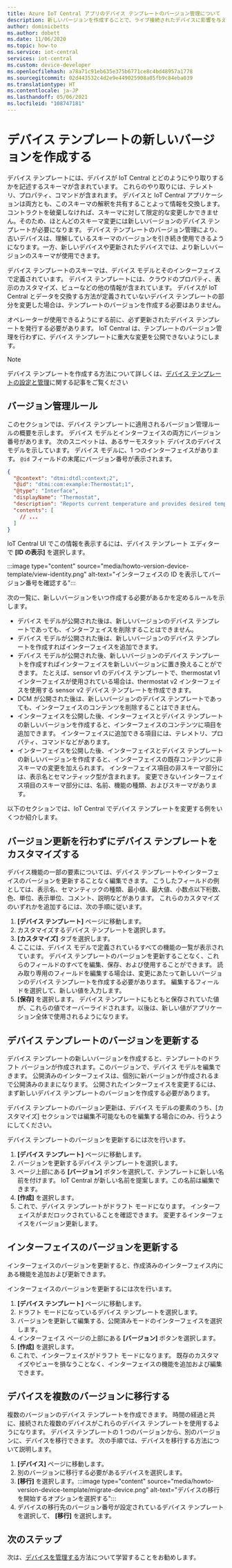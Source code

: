 ```yaml
---
title: Azure IoT Central アプリのデバイス テンプレートのバージョン管理について | Microsoft Docs
description: 新しいバージョンを作成することで、ライブ接続されたデバイスに影響を与えずにデバイス テンプレートを反復処理します
author: dominicbetts
ms.author: dobett
ms.date: 11/06/2020
ms.topic: how-to
ms.service: iot-central
services: iot-central
ms.custom: device-developer
ms.openlocfilehash: a78a71c91eb635e375b6771ce8c4bd48957a1778
ms.sourcegitcommit: 02d443532c4d2e9e449025908a05fb9c84eba039
ms.translationtype: HT
ms.contentlocale: ja-JP
ms.lasthandoff: 05/06/2021
ms.locfileid: "108747181"
---
```

# <a name="create-a-new-device-template-version"></a>デバイス テンプレートの新しいバージョンを作成する

デバイス テンプレートには、デバイスが IoT Central とどのようにやり取りするかを記述するスキーマが含まれています。 これらのやり取りには、テレメトリ、プロパティ、コマンドが含まれます。 デバイスと IoT Central アプリケーションは両方とも、このスキーマの解釈を共有することよって情報を交換します。 コントラクトを破棄しなければ、スキーマに対して限定的な変更しかできません。そのため、ほとんどのスキーマ変更には新しいバージョンのデバイス テンプレートが必要になります。 デバイス テンプレートのバージョン管理により、古いデバイスは、理解しているスキーマのバージョンを引き続き使用できるようになります。一方、新しいデバイスや更新されたデバイスでは、より新しいバージョンのスキーマが使用できます。

デバイス テンプレートのスキーマは、デバイス モデルとそのインターフェイスで定義されています。 デバイス テンプレートには、クラウドのプロパティ、表示のカスタマイズ、ビューなどの他の情報が含まれています。 デバイスが IoT Central とデータを交換する方法が定義されていないデバイス テンプレートの部分を変更した場合は、テンプレートのバージョンを作成する必要はありません。

オペレーターが使用できるようにする前に、必ず更新されたデバイス テンプレートを発行する必要があります。 IoT Central は、テンプレートのバージョン管理を行わずに、デバイス テンプレートに重大な変更を公開できないようにします。

> [!NOTE]
> デバイス テンプレートを作成する方法について詳しくは、[デバイス テンプレートの設定と管理](howto-set-up-template.md)に関する記事をご覧ください

## <a name="versioning-rules"></a>バージョン管理ルール

このセクションでは、デバイス テンプレートに適用されるバージョン管理ルールの概要を示します。 デバイス モデルとインターフェイスの両方にバージョン番号があります。 次のスニペットは、あるサーモスタット デバイスのデバイス モデルを示しています。 デバイス モデルに、1 つのインターフェイスがあります。 `@id` フィールドの末尾にバージョン番号が表示されます。

```json
{
  "@context": "dtmi:dtdl:context;2",
  "@id": "dtmi:com:example:Thermostat;1",
  "@type": "Interface",
  "displayName": "Thermostat",
  "description": "Reports current temperature and provides desired temperature control.",
  "contents": [
    // ...
  ]
}
```

IoT Central UI でこの情報を表示するには、デバイス テンプレート エディターで **[ID の表示]** を選択します。

:::image type="content" source="media/howto-version-device-template/view-identity.png" alt-text="インターフェイスの ID を表示してバージョン番号を確認する":::

次の一覧に、新しいバージョンをいつ作成する必要があるかを定めるルールを示します。

* デバイス モデルが公開された後は、新しいバージョンのデバイス テンプレートであっても、インターフェイスを削除することはできません。
* デバイス モデルが公開された後は、新しいバージョンのデバイス テンプレートを作成すればインターフェイスを追加できます。
* デバイス モデルが公開された後、新しいバージョンのデバイス テンプレートを作成すればインターフェイスを新しいバージョンに置き換えることができます。 たとえば、sensor v1 のデバイス テンプレートで、thermostat v1 インターフェイスが使用されている場合は、thermostat v2 インターフェイスを使用する sensor v2 デバイス テンプレートを作成できます。
* DCM が公開された後は、新しいバージョンのデバイス テンプレートであっても、インターフェイスのコンテンツを削除することはできません。
* インターフェイスを公開した後、インターフェイスとデバイス テンプレートの新しいバージョンを作成すると、インターフェイスのコンテンツに項目を追加できます。 インターフェイスに追加できる項目には、テレメトリ、プロパティ、コマンドなどがあります。
* インターフェイスを公開した後、インターフェイスとデバイス テンプレートの新しいバージョンを作成すると、インターフェイスの既存コンテンツに非スキーマの変更を加えられます。 インターフェイス項目の非スキーマ部分には、表示名とセマンティック型が含まれます。 変更できないインターフェイス項目のスキーマ部分には、名前、機能の種類、およびスキーマがあります。

以下のセクションでは、IoT Central でデバイス テンプレートを変更する例をいくつか紹介します。

## <a name="customize-the-device-template-without-versioning"></a>バージョン更新を行わずにデバイス テンプレートをカスタマイズする

デバイス機能の一部の要素については、デバイス テンプレートやインターフェイスのバージョンを更新することなく編集できます。 こうしたフィールドの例としては、表示名、セマンティックの種類、最小値、最大値、小数点以下桁数、色、単位、表示単位、コメント、説明などがあります。 これらのカスタマイズのいずれかを追加するには、次の手順に従います。

1. **[デバイス テンプレート]** ページに移動します。
1. カスタマイズするデバイス テンプレートを選択します。
1. **[カスタマイズ]** タブを選択します。
1. ここには、デバイス モデルで定義されているすべての機能の一覧が表示されています。 デバイス テンプレートのバージョンを更新することなく、これらのフィールドのすべてを編集、保存、および使用することができます。 読み取り専用のフィールドを編集する場合は、変更にあたって新しいバージョンのデバイス テンプレートを作成する必要があります。 編集するフィールドを選択して、新しい値を入力します。
1. **[保存]** を選択します。 デバイス テンプレートにもともと保存されていた値が、これらの値でオーバーライドされます。以後は、新しい値がアプリケーション全体で使用されるようになります。

## <a name="version-a-device-template"></a>デバイス テンプレートのバージョンを更新する

デバイス テンプレートの新しいバージョンを作成すると、テンプレートのドラフト バージョンが作成されます。このバージョンで、デバイス モデルを編集できます。 公開済みのインターフェイスは、個別に新バージョンが作成されるまで公開済みのままになります。 公開されたインターフェイスを変更するには、まず新しいデバイス テンプレートのバージョンを作成する必要があります。

デバイス テンプレートのバージョン更新は、デバイス モデルの要素のうち、[カスタマイズ] セクションでは編集不可能なものを編集する場合にのみ、行うようにしてください。

デバイス テンプレートのバージョンを更新するには次を行います。

1. **[デバイス テンプレート]** ページに移動します。
1. バージョンを更新するデバイス テンプレートを選択します。
1. ページ上部にある **[バージョン]** ボタンを選択して、テンプレートに新しい名前を付けます。 IoT Central が新しい名前を提案します。この名前は編集できます。
1. **[作成]** を選択します。
1. これで、デバイス テンプレートがドラフト モードになります。 インターフェイスがまだロックされていることを確認できます。 変更するインターフェイスをバージョン更新します。

## <a name="version-an-interface"></a>インターフェイスのバージョンを更新する

インターフェイスのバージョンを更新すると、作成済みのインターフェイス内にある機能を追加および更新できます。

インターフェイスのバージョンを更新するには次を行います。

1. **[デバイス テンプレート]** ページに移動します。
1. ドラフト モードになっているデバイス テンプレートを選択します。
1. バージョンを更新して編集する、公開済みモードのインターフェイスを選択します。
1. インターフェイス ページの上部にある **[バージョン]** ボタンを選択します。
1. **[作成]** を選択します。
1. これで、インターフェイスがドラフト モードになります。 既存のカスタマイズやビューを損なうことなく、インターフェイスの機能を追加および編集できます。

## <a name="migrate-a-device-across-versions"></a>デバイスを複数のバージョンに移行する

複数のバージョンのデバイス テンプレートを作成できます。 時間の経過と共に、接続された複数のデバイスがこれらのデバイス テンプレートを使用するようになります。 デバイス テンプレートの 1 つのバージョンから、別のバージョンに、デバイスを移行できます。 次の手順では、デバイスを移行する方法について説明します。

1. **[デバイス]** ページに移動します。
1. 別のバージョンに移行する必要があるデバイスを選択します。
1. **[移行]** を選択します。:::image type="content" source="media/howto-version-device-template/migrate-device.png" alt-text="デバイスの移行を開始するオプションを選択する":::
1. デバイスの移行先のバージョン番号が設定されているデバイス テンプレートを選択して、 **[移行]** を選択します。

## <a name="next-steps"></a>次のステップ

次は、[デバイスを管理する](./howto-manage-devices.md)方法について学習することをお勧めします。
